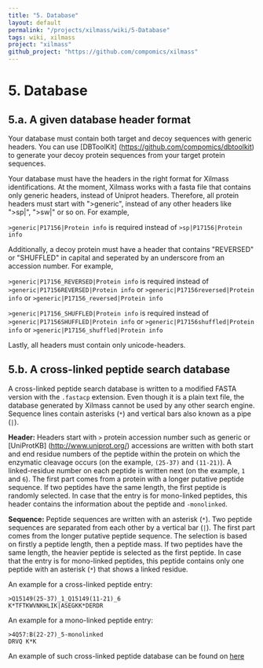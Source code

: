 ```yaml
---
title: "5. Database"
layout: default
permalink: "/projects/xilmass/wiki/5-Database"
tags: wiki, xilmass
project: "xilmass"
github_project: "https://github.com/compomics/xilmass"
---
```


# 5. Database
## 5.a. A given database header format

Your database must contain both target and decoy sequences with generic headers. You can use [DBToolKit] (https://github.com/compomics/dbtoolkit) to generate your decoy protein sequences from your target protein sequences.

Your database must have the headers in the right format for Xilmass identifications. 
At the moment, Xilmass works with a fasta file that contains only generic headers, instead of Uniprot headers. 
Therefore, all protein headers must start with ">generic", instead of any other headers like ">sp|", ">sw|" or so on. For example,

`>generic|P17156|Protein info` is required instead of `>sp|P17156|Protein info`

Additionally, a decoy protein must have a header that contains "REVERSED" or "SHUFFLED" in capital and seperated by an underscore from an accession number. For example,

`>generic|P17156_REVERSED|Protein info` is required instead of `>generic|P17156REVERSED|Protein info` or 
                                                               `>generic|P17156reversed|Protein info` or 
                                                               `>generic|P17156_reversed|Protein info`

`>generic|P17156_SHUFFLED|Protein info` is required instead of `>generic|P17156SHUFFLED|Protein info` or 
                                                               `>generic|P17156shuffled|Protein info` or
                                                               `>generic|P17156_shuffled|Protein info`

Lastly, all headers must contain only unicode-headers.
 

## 5.b. A cross-linked peptide search database 
A cross-linked peptide search database is written to a modified FASTA version with the `.fastacp` extension. Even though it is a plain text file, the database generated by Xilmass cannot be used by any other search engine. Sequence lines contain asterisks (`*`) and vertical bars also known as a pipe (`|`).

**Header:** Headers start with `>` protein accession number such as generic or [UniProtKB] (http://www.uniprot.org/) accessions are written with both start and end residue numbers of the peptide within the protein on which the enzymatic cleavage occurs (on the example, `(25-37)` and `(11-21)`). A linked-residue number on each peptide is written next (on the example, `1` and `6`). The first part comes from a protein with a longer putative peptide sequence. If two peptides have the same length, the first peptide is randomly selected. In case that the entry is for mono-linked peptides, this header contains the information about the peptide and `-monolinked`.

**Sequence:** Peptide sequences are written with an asterisk (`*`). Two peptide sequences are separated from each other by a vertical bar (`|`). The first part comes from the longer putative peptide sequence. The selection is based on firstly a peptide length, then a peptide mass. If two peptides have the same length, the heavier peptide is selected as the first peptide.  In case that the entry is for mono-linked peptides, this peptide contains only one peptide with an asterisk (`*`) that shows a linked residue.

An example for a cross-linked peptide entry:

    >Q15149(25-37)_1_Q15149(11-21)_6
    K*TFTKWVNKHLIK|ASEGKK*DERDR

An example for a mono-linked peptide entry:

    >4Q57:B(22-27)_5-monolinked
    DRVQ K*K

An example of such cross-linked peptide database can be found on [here](https://www.ebi.ac.uk/pride/archive/projects/PXD003880)

